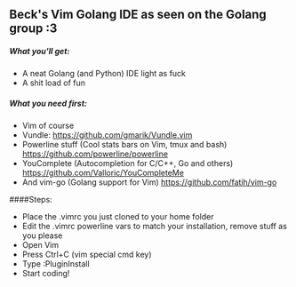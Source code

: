 ## Beck's Vim Golang IDE as seen on the Golang group :3

##### What you'll get:
* A neat Golang (and Python) IDE light as fuck
* A shit load of fun

##### What you need first:
* Vim of course
* Vundle: https://github.com/gmarik/Vundle.vim
* Powerline stuff (Cool stats bars on Vim, tmux and bash)  https://github.com/powerline/powerline
* YouComplete (Autocompletion for C/C++, Go and others) https://github.com/Valloric/YouCompleteMe
* And vim-go (Golang support for Vim) https://github.com/fatih/vim-go

####Steps:
* Place the .vimrc you just cloned to your home folder
* Edit the .vimrc powerline vars to match your installation, remove stuff as you please
* Open Vim
* Press Ctrl+C (vim special cmd key) 
* Type :PluginInstall
* Start coding!

